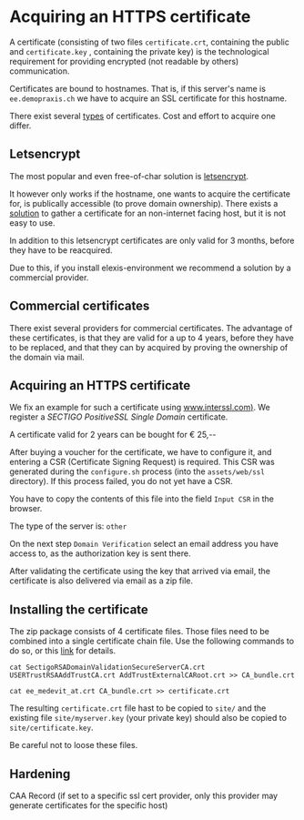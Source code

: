 # Acquiring an HTTPS certificate

A certificate (consisting of two files `certificate.crt`, containing the public and `certificate.key` , containing the private key) is the technological requirement for providing encrypted (not readable by others)
communication.

Certificates are bound to hostnames. That is, if this server's name is `ee.demopraxis.ch` we have
to acquire an SSL certificate for this hostname.

There exist several [types](https://aboutssl.org/type-of-ssl/) of certificates. Cost and effort to acquire one differ.

## Letsencrypt

The most popular and even free-of-char solution is [letsencrypt](https://letsencrypt.org/de/). 

It however
only works if the hostname, one wants to acquire the certificate for, is publically accessible (to prove domain ownership).
There exists a [solution](https://blog.heckel.io/2018/08/05/issuing-lets-encrypt-certificates-for-65000-internal-servers/) to gather a certificate for an non-internet facing host, but it is not easy to use. 

In addition to this
letsencrypt certificates are only valid for 3 months, before they have to be reacquired.

Due to this, if you install elexis-environment we recommend a solution by a commercial provider.

## Commercial certificates

There exist several providers for commercial certificates. The advantage of these
certificates, is that they are valid for a up to 4 years, before they have to be replaced, and that they can by acquired by proving the ownership of the domain via mail. 

## Acquiring an HTTPS certificate

We fix an example for such a certificate using [www.interssl.com)](https://www.interssl.com/de/). We register a _SECTIGO PositiveSSL Single Domain_ certificate.

A certificate valid for 2 years can be bought for € 25,--

After buying a voucher for the certificate, we have to configure it, and entering a CSR (Certificate Signing Request) is required. This CSR was generated during the `configure.sh` process (into the `assets/web/ssl` directory). If this process failed, you do not yet have a CSR.

You have to copy the contents of this file into the field `Input CSR` in the browser.

The type of the server is: `other`

On the next step `Domain Verification` select an email address you have access to, as the authorization key is sent there.

After validating the certificate using the key that arrived via email, the certificate is also delivered via email as a zip file.

## Installing the certificate

The zip package consists of 4 certificate files. Those files need to be combined into a single certificate chain file. Use the following
commands to do so, or this [link](https://gist.github.com/gangsta/9d011dc0da614db27d5b22ed2044799f) for details.

`cat SectigoRSADomainValidationSecureServerCA.crt USERTrustRSAAddTrustCA.crt AddTrustExternalCARoot.crt >> CA_bundle.crt`

`cat ee_medevit_at.crt CA_bundle.crt >> certificate.crt`

The resulting `certificate.crt` file hast to be copied to `site/` and the
existing file `site/myserver.key` (your private key) should also be copied to `site/certificate.key`.

Be careful not to loose these files.

## Hardening

CAA Record (if set to a specific ssl cert provider, only this provider may generate certificates for the specific host)